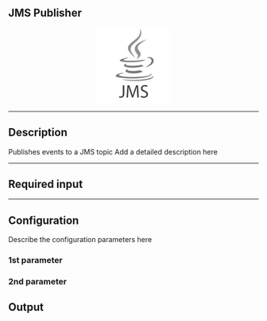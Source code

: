 ## JMS Publisher

<p align="center"> 
    <img src="icon.png" width="150px;" class="pe-image-documentation"/>
</p>

***

## Description

Publishes events to a JMS topic
Add a detailed description here

***

## Required input


***

## Configuration

Describe the configuration parameters here

### 1st parameter


### 2nd parameter

## Output
